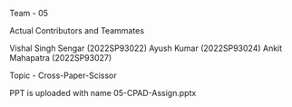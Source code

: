 Team - 05 

Actual Contributors and Teammates 

Vishal Singh Sengar (2022SP93022)
Ayush Kumar (2022SP93024)
Ankit Mahapatra (2022SP93027)

Topic - Cross-Paper-Scissor

PPT is uploaded with name 05-CPAD-Assign.pptx
